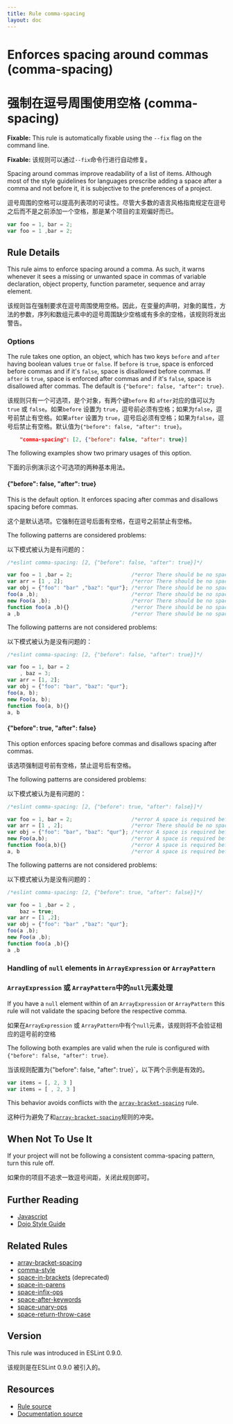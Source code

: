 ```yaml
---
title: Rule comma-spacing
layout: doc
---
```

<!-- Note: No pull requests accepted for this file. See README.md in the root directory for details. -->
# Enforces spacing around commas (comma-spacing)

# 强制在逗号周围使用空格 (comma-spacing)

**Fixable:** This rule is automatically fixable using the `--fix` flag on the command line.

**Fixable:** 该规则可以通过`--fix`命令行进行自动修复。

Spacing around commas improve readability of a list of items. Although most of the style guidelines for languages prescribe adding a space after a comma and not before it, it is subjective to the preferences of a project.

逗号周围的空格可以提高列表项的可读性。尽管大多数的语言风格指南规定在逗号之后而不是之前添加一个空格，那是某个项目的主观偏好而已。


```js
var foo = 1, bar = 2;
var foo = 1 ,bar = 2;
```

## Rule Details

This rule aims to enforce spacing around a comma. As such, it warns whenever it sees a missing or unwanted space in commas of variable declaration, object property, function parameter, sequence and array element.

该规则旨在强制要求在逗号周围使用空格。因此，在变量的声明，对象的属性，方法的参数，序列和数组元素中的逗号周围缺少空格或有多余的空格，该规则将发出警告。

### Options

The rule takes one option, an object, which has two keys `before` and `after` having boolean values `true` or `false`. If `before` is `true`, space is enforced before commas and if it's `false`, space is disallowed before commas. If `after` is `true`, space is enforced after commas and if it's `false`, space is disallowed after commas. The default is `{"before": false, "after": true}`.

该规则只有一个可选项，是个对象，有两个键`before` 和 `after`对应的值可以为`true` 或 `false`。如果`before` 设置为 `true`，逗号前必须有空格；如果为`false`，逗号前禁止有空格。如果`after` 设置为 `true`，逗号后必须有空格；如果为`false`，逗号后禁止有空格。默认值为`{"before": false, "after": true}`。

```json
    "comma-spacing": [2, {"before": false, "after": true}]
```

The following examples show two primary usages of this option.

下面的示例演示这个可选项的两种基本用法。

#### {"before": false, "after": true}

This is the default option. It enforces spacing after commas and disallows spacing before commas.

这个是默认选项。它强制在逗号后面有空格，在逗号之前禁止有空格。

The following patterns are considered problems:

以下模式被认为是有问题的：

```js
/*eslint comma-spacing: [2, {"before": false, "after": true}]*/

var foo = 1 ,bar = 2;                   /*error There should be no space before ','.*/ /*error A space is required after ','.*/
var arr = [1 , 2];                      /*error There should be no space before ','.*/
var obj = {"foo": "bar" ,"baz": "qur"}; /*error There should be no space before ','.*/ /*error A space is required after ','.*/
foo(a ,b);                              /*error There should be no space before ','.*/ /*error A space is required after ','.*/
new Foo(a ,b);                          /*error There should be no space before ','.*/ /*error A space is required after ','.*/
function foo(a ,b){}                    /*error There should be no space before ','.*/ /*error A space is required after ','.*/
a ,b                                    /*error There should be no space before ','.*/ /*error A space is required after ','.*/
```

The following patterns are not considered problems:

以下模式被认为是没有问题的：

```js
/*eslint comma-spacing: [2, {"before": false, "after": true}]*/

var foo = 1, bar = 2
    , baz = 3;
var arr = [1, 2];
var obj = {"foo": "bar", "baz": "qur"};
foo(a, b);
new Foo(a, b);
function foo(a, b){}
a, b
```

#### {"before": true, "after": false}

This option enforces spacing before commas and disallows spacing after commas.

该选项强制逗号前有空格，禁止逗号后有空格。

The following patterns are considered problems:

以下模式被认为是有问题的：

```js
/*eslint comma-spacing: [2, {"before": true, "after": false}]*/

var foo = 1, bar = 2;                   /*error A space is required before ','.*/ /*error There should be no space after ','.*/
var arr = [1 , 2];                      /*error There should be no space after ','.*/
var obj = {"foo": "bar", "baz": "qur"}; /*error A space is required before ','.*/ /*error There should be no space after ','.*/
new Foo(a,b);                           /*error A space is required before ','.*/
function foo(a,b){}                     /*error A space is required before ','.*/
a, b                                    /*error A space is required before ','.*/ /*error There should be no space after ','.*/
```

The following patterns are not considered problems:

以下模式被认为是没有问题的：

```js
/*eslint comma-spacing: [2, {"before": true, "after": false}]*/

var foo = 1 ,bar = 2 ,
    baz = true;
var arr = [1 ,2];
var obj = {"foo": "bar" ,"baz": "qur"};
foo(a ,b);
new Foo(a ,b);
function foo(a ,b){}
a ,b
```

### Handling of `null` elements in `ArrayExpression` or `ArrayPattern`

### `ArrayExpression` 或 `ArrayPattern`中的`null`元素处理

If you have a `null` element within of an `ArrayExpression` or `ArrayPattern` this rule will not validate the spacing before the respective comma.

如果在`ArrayExpression` 或 `ArrayPattern`中有个`null`元素，该规则将不会验证相应的逗号前的空格

The following both examples are valid when the rule is configured with `{"before": false, "after": true}`.

当该规则配置为{"before": false, "after": true}`，以下两个示例是有效的。

```js
var items = [, 2, 3 ]
var items = [ , 2, 3 ]
```

This behavior avoids conflicts with the [`array-bracket-spacing`](array-bracket-spacing) rule.

这种行为避免了和[`array-bracket-spacing`](array-bracket-spacing)规则的冲突。

## When Not To Use It

If your project will not be following a consistent comma-spacing pattern, turn this rule off.

如果你的项目不追求一致逗号间距，关闭此规则即可。

## Further Reading

* [Javascript](http://javascript.crockford.com/code.html)
* [Dojo Style Guide](https://dojotoolkit.org/reference-guide/1.9/developer/styleguide.html)


## Related Rules

* [array-bracket-spacing](array-bracket-spacing)
* [comma-style](comma-style)
* [space-in-brackets](space-in-brackets) (deprecated)
* [space-in-parens](space-in-parens)
* [space-infix-ops](space-infix-ops)
* [space-after-keywords](space-after-keywords)
* [space-unary-ops](space-unary-ops)
* [space-return-throw-case](space-return-throw-case)

## Version

This rule was introduced in ESLint 0.9.0.

该规则是在ESLint 0.9.0 被引入的。

## Resources

* [Rule source](https://github.com/eslint/eslint/tree/master/lib/rules/comma-spacing.js)
* [Documentation source](https://github.com/eslint/eslint/tree/master/docs/rules/comma-spacing.md)
